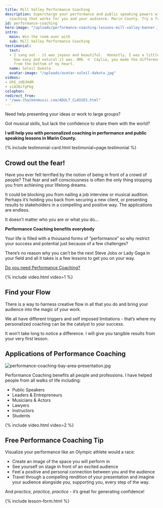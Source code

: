 ```yaml
---
title: Mill Valley Performance Coaching
description: Supercharge your performance and public speaking powers with personalized
  coaching that works for you and your audience. Marin County. Try a free session!
id: performance-coaching
hero-image: "/uploads/performance-coaching-lessons-mill-valley-banner.jpg"
intro:
  main: Win the room over with
  sub: Mill Valley Performance Coaching
testimonial:
  text:
  - I sang out - it was joyous and beautiful.  Honestly, I was a little shocked at
    how easy and natural it was. OMG  ☺  Caylia, you made the difference.  Thank you
    from the bottom of my heart.
  name: Soleil Dakota
  avatar-image: "/uploads/avatar-soleil-dakota.jpg"
videos:
- UhE_iHDJH4M
- xiA36ifgFkg
colophon: 
redirect_from:
- "/www.chaikenmusic.com/ADULT_CLASSES.html"
---
```


Need help presenting your ideas or work to large groups?

Got musical skills, but lack the confidence to share them with the world?

**I will help you with personalized coaching in performance and public speaking lessons in Marin County.**

{% include testimonial-card.html testimonial=page.testimonial %}

## Crowd out the fear!

Have you ever felt terrified by the notion of being in front of a crowd of people? That fear and self consciousness is often the only thing stopping you from achieving your lifelong dreams.

It could be blocking you from nailing a job interview or musical audition. Perhaps it’s holding you back from securing a new client, or presenting results to stakeholders in a compelling and positive way. The applications are endless.

It doesn’t matter who you are or what you do…

**Performance Coaching benefits everybody**

Your life is filled with a thousand forms of “performance” so why restrict your success and potential just because of a few challenges?

There’s no reason why you can’t be the next Steve Jobs or Lady Gaga in your field and all it takes is a few lessons to get you on your way.

[Do you need Performance Coaching?](#lesson-form)

{% include video.html video=1 %}

## Find your Flow

There is a way to harness creative flow in all that you do and bring your audience into the magic of your work.

We all have different triggers and self imposed limitations - that’s where my personalized coaching can be the catalyst to your success.

It won’t take long to notice a difference. I will give you tangible results from your very first lesson.

## Applications of Performance Coaching

![performance-coaching-bay-area-presentation.jpg](/uploads/performance-coaching-bay-area-presentation.jpg)

Performance Coaching benefits all people and professions. I have helped people from all walks of life including:

- Public Speakers
- Leaders & Entrepreneurs
- Musicians & Actors
- Lawyers
- Instructors
- Students

{% include video.html video=2 %}

## Free Performance Coaching Tip

Visualize your performance like an Olympic athlete would a race:

- Create an image of the space you will perform in
- See yourself on stage in front of an excited audience
- Feel a positive and personal connection between you and the audience
- Travel through a compelling rendition of your presentation and imagine your audience alongside you, supporting you, every step of the way.  

And *practice, practice, practice* - it’s great for generating confidence!

{% include lesson-form.html %}
